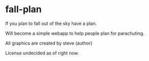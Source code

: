 # fall-plan

If you plan to fall out of the sky have a plan.

Will become a simple webapp to help people plan for parachuting.

All graphics are created by steve (author)

License undecided as of right now.

